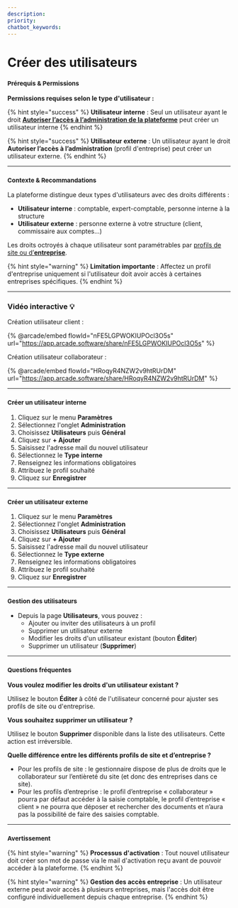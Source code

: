 ```yaml
---
description: 
priority: 
chatbot_keywords: 
---
```


# Créer des utilisateurs

### <sup>**Prérequis & Permissions**</sup>

**Permissions requises selon le type d'utilisateur :**

{% hint style="success" %}
**Utilisateur interne** : Seul un utilisateur ayant le droit [**Autoriser l’accès à l’administration de la plateforme**](detail-des-droits.md) peut créer un utilisateur interne
{% endhint %}

{% hint style="success" %}
**Utilisateur externe** : Un utilisateur ayant le droit **Autoriser l’accès à l’administration** (profil d'entreprise) peut créer un utilisateur externe.
{% endhint %}

***

### <sup>**Contexte & Recommandations**</sup>

La plateforme distingue deux types d'utilisateurs avec des droits différents :

* **Utilisateur interne** : comptable, expert-comptable, personne interne à la structure
* **Utilisateur externe** : personne externe à votre structure (client, commissaire aux comptes...)

Les droits octroyés à chaque utilisateur sont paramétrables par [profils de site ou d’**entreprise**](gerer-les-profils-de-droits.md).

{% hint style="warning" %}
**Limitation importante** : Affectez un profil d'entreprise uniquement si l'utilisateur doit avoir accès à certaines entreprises spécifiques.
{% endhint %}

***

### Vidéo interactive :bulb:

Création utilisateur client  :

{% @arcade/embed flowId="nFE5LGPWOKIUPOcl3O5s" url="https://app.arcade.software/share/nFE5LGPWOKIUPOcl3O5s" %}

Création utilisateur collaborateur :&#x20;

{% @arcade/embed flowId="HRoqyR4NZW2v9htRUrDM" url="https://app.arcade.software/share/HRoqyR4NZW2v9htRUrDM" %}

***

### <sup>**Créer un utilisateur interne**</sup>

1. Cliquez sur le menu **Paramètres**
2. Sélectionnez l'onglet **Administration**
3. Choisissez **Utilisateurs** puis **Général**
4. Cliquez sur **+ Ajouter**
5. Saisissez l'adresse mail du nouvel utilisateur
6. Sélectionnez le **Type interne**
7. Renseignez les informations obligatoires
8. Attribuez le profil souhaité
9. Cliquez sur **Enregistrer**

***

### <sup>**Créer un utilisateur externe**</sup>

1. Cliquez sur le menu **Paramètres**
2. Sélectionnez l'onglet **Administration**
3. Choisissez **Utilisateurs** puis **Général**
4. Cliquez sur **+ Ajouter**
5. Saisissez l'adresse mail du nouvel utilisateur
6. Sélectionnez le **Type externe**
7. Renseignez les informations obligatoires
8. Attribuez le profil souhaité
9. Cliquez sur **Enregistrer**

***

### <sup>**Gestion des utilisateurs**</sup>

* Depuis la page **Utilisateurs**, vous pouvez :
  * Ajouter ou inviter des utilisateurs à un profil
  * Supprimer un utilisateur externe
  * Modifier les droits d'un utilisateur existant (bouton **Éditer**)
  * Supprimer un utilisateur (**Supprimer**)

***

### <sup>**Questions fréquentes**</sup>

**Vous voulez modifier les droits d'un utilisateur existant ?**

Utilisez le bouton **Éditer** à côté de l'utilisateur concerné pour ajuster ses profils de site ou d'entreprise.

**Vous souhaitez supprimer un utilisateur ?**

Utilisez le bouton **Supprimer** disponible dans la liste des utilisateurs. Cette action est irréversible.

**Quelle différence entre les différents profils de site et d’entreprise ?**

* Pour les profils de site : le gestionnaire dispose de plus de droits que le collaborateur sur l’entièreté du site (et donc des entreprises dans ce site).
* Pour les profils d’entreprise : le profil d’entreprise « collaborateur » pourra par défaut accéder à la saisie comptable, le profil d’entreprise « client » ne pourra que déposer et rechercher des documents et n’aura pas la possibilité de faire des saisies comptable.

***

### <sup>**Avertissement**</sup>

{% hint style="warning" %}
**Processus d'activation** : Tout nouvel utilisateur doit créer son mot de passe via le mail d'activation reçu avant de pouvoir accéder à la plateforme.
{% endhint %}

{% hint style="warning" %}
**Gestion des accès entreprise** : Un utilisateur externe peut avoir accès à plusieurs entreprises, mais l'accès doit être configuré individuellement depuis chaque entreprise.
{% endhint %}
